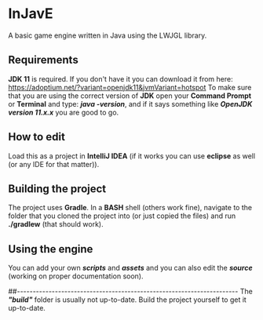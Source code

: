# InJavE
A basic game engine written in Java using the LWJGL library.

## Requirements
**JDK 11** is required. If you don't have it you can download it from here: https://adoptium.net/?variant=openjdk11&jvmVariant=hotspot
To make sure that you are using the correct version of **JDK** open your **Command Prompt** or **Terminal** and type: ***java -version***, and if it says something like
***OpenJDK version 11.x.x*** you are good to go.

## How to edit
Load this as a project in **IntelliJ IDEA** (if it works you can use **eclipse** as well (or any IDE for that matter)).

## Building the project
The project uses **Gradle**. In a **BASH** shell (others work fine), navigate to the folder that you cloned the project into (or just copied the files) and run **./gradlew** (that should work).

## Using the engine
You can add your own ***scripts*** and ***assets*** and you can also edit the ***source*** (working on proper documentation soon).


##----------------------------------------------------------------------
The ***"build"*** folder is usually not up-to-date. Build the project yourself to get it up-to-date.
